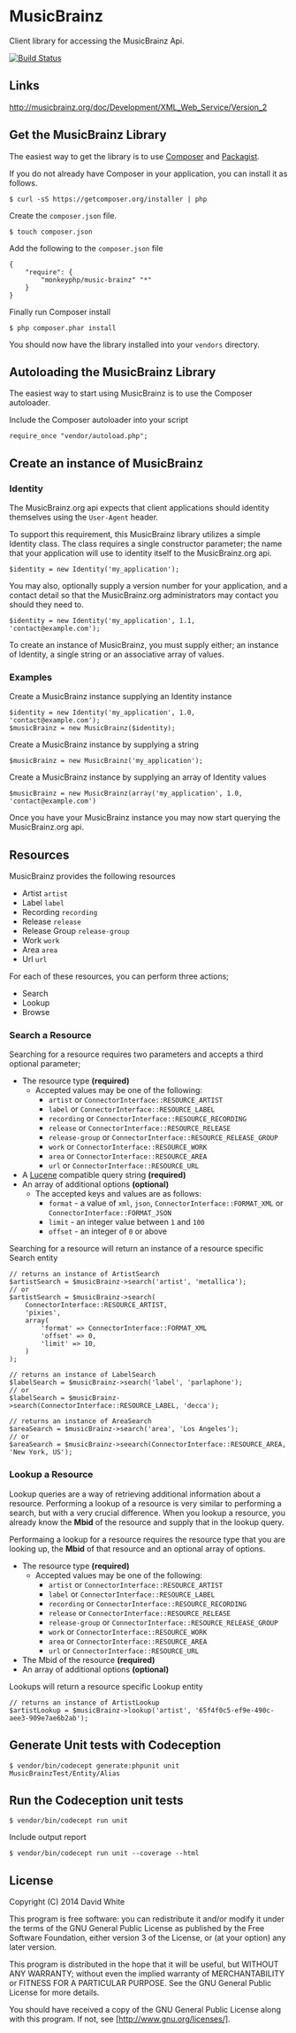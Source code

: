 # MusicBrainz

Client library for accessing the MusicBrainz Api.

[![Build Status](https://travis-ci.org/monkeyphp/music-brainz.png?branch=develop)](https://travis-ci.org/monkeyphp/music-brainz)

## Links

http://musicbrainz.org/doc/Development/XML_Web_Service/Version_2

## Get the MusicBrainz Library

The easiest way to get the library is to use [Composer](https://getcomposer.org/) 
and [Packagist](http://packagist.org/).

If you do not already have Composer in your application, you can install it as
follows.
    
    $ curl -sS https://getcomposer.org/installer | php

Create the ```composer.json``` file.

    $ touch composer.json
    
Add the following to the ```composer.json``` file

    {
        "require": {
            "monkeyphp/music-brainz" "*"
        }
    }

Finally run Composer install

    $ php composer.phar install

You should now have the library installed into your ```vendors``` directory.


## Autoloading the MusicBrainz Library

The easiest way to start using MusicBrainz is to use the Composer autoloader.

Include the Composer autoloader into your script

    require_once "vendor/autoload.php";

## Create an instance of MusicBrainz

### Identity

The MusicBrainz.org api expects that client applications should identity
themselves using the ```User-Agent``` header.

To support this requirement, this MusicBrainz library utilizes a simple Identity class.
The class requires a single constructor parameter; the name that your application will
use to identity itself to the MusicBrainz.org api.

    $identity = new Identity('my_application');

You may also, optionally supply a version number for your application, and a contact
detail so that the MusicBrainz.org administrators may contact you should they need to.

    $identity = new Identity('my_application', 1.1, 'contact@example.com');

To create an instance of MusicBrainz, you must supply either; an instance of 
Identity, a single string or an associative array of values.

### Examples

Create a MusicBrainz instance supplying an Identity instance

    $identity = new Identity('my_application', 1.0, 'contact@example.com');
    $musicBrainz = new MusicBrainz($identity);

Create a MusicBrainz instance by supplying a string

    $musicBrainz = new MusicBrainz('my_application');

Create a MusicBrainz instance by supplying an array of Identity values

    $musicBrainz = new MusicBrainz(array('my_application', 1.0, 'contact@example.com')

Once you have your MusicBrainz instance you may now start querying the MusicBrainz.org
api.

## Resources

MusicBrainz provides the following resources

- Artist ```artist```
- Label ```label```
- Recording ```recording```
- Release ```release```
- Release Group ```release-group```
- Work ```work```
- Area ```area```
- Url ```url```

For each of these resources, you can perform three actions;

- Search
- Lookup
- Browse


### Search a Resource

Searching for a resource requires two parameters and accepts a third optional parameter;

- The resource type __(required)__
  + Accepted values may be one of the following:
    - ```artist``` or ```ConnectorInterface::RESOURCE_ARTIST```
    - ```label``` or ```ConnectorInterface::RESOURCE_LABEL```
    - ```recording``` or ```ConnectorInterface::RESOURCE_RECORDING```
    - ```release``` or ```ConnectorInterface::RESOURCE_RELEASE```
    - ```release-group``` or ```ConnectorInterface::RESOURCE_RELEASE_GROUP```
    - ```work``` or ```ConnectorInterface::RESOURCE_WORK```
    - ```area``` or ```ConnectorInterface::RESOURCE_AREA```
    - ```url``` or ```ConnectorInterface::RESOURCE_URL```
- A [Lucene](http://lucene.apache.org/core/2_9_4/queryparsersyntax.html) compatible query string __(required)__
- An array of additional options __(optional)__
    + The accepted keys and values are as follows:
      - ```format```  - a value of ```xml```, ```json```, ```ConnectorInterface::FORMAT_XML``` or ```ConnectorInterface::FORMAT_JSON```
      - ```limit``` - an integer value between ```1``` and ```100```
      - ```offset``` - an integer of ```0``` or above 

Searching for a resource will return an instance of a resource specific Search entity

    // returns an instance of ArtistSearch
    $artistSearch = $musicBrainz->search('artist', 'metallica');
    // or
    $artistSearch = $musicBrainz->search(
        ConnectorInterface::RESOURCE_ARTIST, 
        'pixies', 
        array(
            'format' => ConnectorInterface::FORMAT_XML
            'offset' => 0,
            'limit' => 10,
        )
    );
    
    // returns an instance of LabelSearch
    $labelSearch = $musicBrainz->search('label', 'parlaphone');
    // or
    $labelSearch = $musicBrainz->search(ConnectorInterface::RESOURCE_LABEL, 'decca');
    
    // returns an instance of AreaSearch
    $areaSearch = $musicBrainz->search('area', 'Los Angeles');
    // or
    $areaSearch = $musicBrainz->seearch(ConnectorInterface::RESOURCE_AREA, 'New York, US');
    
### Lookup a Resource

Lookup queries are a way of retrieving additional information about a resource.
Performing a lookup of a resource is very similar to performing a search, but with a very crucial difference.
When you lookup a resource, you already know the __Mbid__ of the resource and supply that in the lookup query.

Performaing a lookup for a resource requires the resource type that you are looking up, the __Mbid__ of that resource and an optional array of options.

- The resource type __(required)__
  + Accepted values may be one of the following:
    - ```artist``` or ```ConnectorInterface::RESOURCE_ARTIST```
    - ```label``` or ```ConnectorInterface::RESOURCE_LABEL```
    - ```recording``` or ```ConnectorInterface::RESOURCE_RECORDING```
    - ```release``` or ```ConnectorInterface::RESOURCE_RELEASE```
    - ```release-group``` or ```ConnectorInterface::RESOURCE_RELEASE_GROUP```
    - ```work``` or ```ConnectorInterface::RESOURCE_WORK```
    - ```area``` or ```ConnectorInterface::RESOURCE_AREA```
    - ```url``` or ```ConnectorInterface::RESOURCE_URL```
- The Mbid of the resource __(required)__
- An array of additional options __(optional)__

Lookups will return a resource specific Lookup entity

    // returns an instance of ArtistLookup
    $artistLookup = $musicBrainz->lookup('artist', '65f4f0c5-ef9e-490c-aee3-909e7ae6b2ab');

## Generate Unit tests with Codeception

    $ vendor/bin/codecept generate:phpunit unit MusicBrainzTest/Entity/Alias

## Run the Codeception unit tests

    $ vendor/bin/codecept run unit

Include output report

    $ vendor/bin/codecept run unit --coverage --html


## License

Copyright (C) 2014  David White
 
This program is free software: you can redistribute it and/or modify
it under the terms of the GNU General Public License as published by
the Free Software Foundation, either version 3 of the License, or
(at your option) any later version.

This program is distributed in the hope that it will be useful,
but WITHOUT ANY WARRANTY; without even the implied warranty of
MERCHANTABILITY or FITNESS FOR A PARTICULAR PURPOSE.  See the
GNU General Public License for more details.

You should have received a copy of the GNU General Public License
along with this program.  If not, see [http://www.gnu.org/licenses/].
